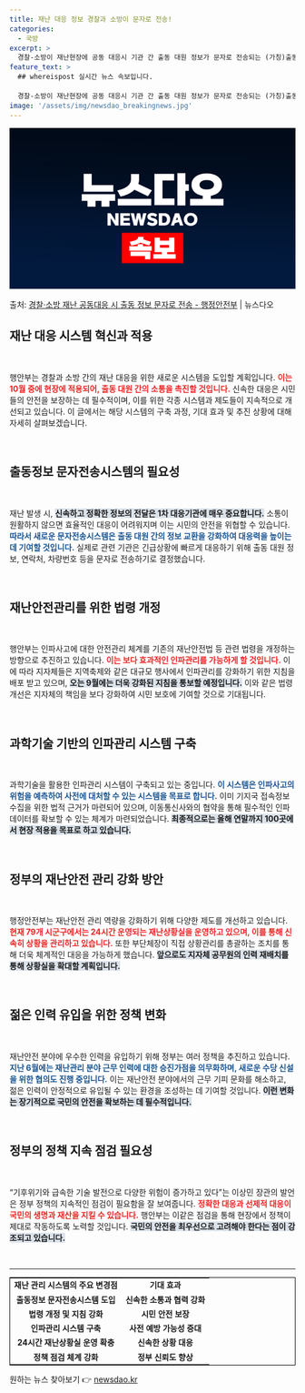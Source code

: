 ```yaml
---
title: 재난 대응 정보 경찰과 소방이 문자로 전송!
categories:
  - 국방
excerpt: >
  경찰-소방이 재난현장에 공동 대응시 기관 간 출동 대원 정보가 문자로 전송되는 (가칭)출동정보 문자전송시스템…
feature_text: >
  ## whereispost 실시간 뉴스 속보입니다.

  경찰-소방이 재난현장에 공동 대응시 기관 간 출동 대원 정보가 문자로 전송되는 (가칭)출동정보 문자전송시스템…
image: '/assets/img/newsdao_breakingnews.jpg'
---
```


![뉴스다오 속보](/assets/img/newsdao_breakingnews.jpg)

<p>출처: <a href="https://newsdao.kr/1853" rel="dofollow">경찰·소방 재난 공동대응 시 출동 정보 문자로 전송 - 행정안전부</a> | 뉴스다오</p>

<h2 data-ke-size="size26">재난 대응 시스템 혁신과 적용</h2>

<p data-ke-size="size16">&nbsp;</p>

행안부는 경찰과 소방 간의 재난 대응을 위한 새로운 시스템을 도입할 계획입니다. <b><span style="color: #ee2323;">이는 10월 중에 현장에 적용되어, 출동 대원 간의 소통을 촉진할 것입니다.</span></b> 신속한 대응은 시민들의 안전을 보장하는 데 필수적이며, 이를 위한 각종 시스템과 제도들이 지속적으로 개선되고 있습니다. 이 글에서는 해당 시스템의 구축 과정, 기대 효과 및 추진 상황에 대해 자세히 살펴보겠습니다.

<p data-ke-size="size16">&nbsp;</p>

<h2 data-ke-size="size26">출동정보 문자전송시스템의 필요성</h2>

<p data-ke-size="size16">&nbsp;</p>

재난 발생 시, <b><span style="background-color: #21538527;">신속하고 정확한 정보의 전달은 1차 대응기관에 매우 중요합니다.</span></b> 소통이 원활하지 않으면 효율적인 대응이 어려워지며 이는 시민의 안전을 위협할 수 있습니다. <b><span style="color: #1a5490;">따라서 새로운 문자전송시스템은 출동 대원 간의 정보 교환을 강화하여 대응력을 높이는 데 기여할 것입니다.</span></b> 실제로 관련 기관은 긴급상황에 빠르게 대응하기 위해 출동 대원 정보, 연락처, 차량번호 등을 문자로 전송하기로 결정했습니다.

<p data-ke-size="size16">&nbsp;</p>

<h2 data-ke-size="size26">재난안전관리를 위한 법령 개정</h2>

<p data-ke-size="size16">&nbsp;</p>

행안부는 인파사고에 대한 안전관리 체계를 기존의 재난안전법 등 관련 법령을 개정하는 방향으로 추진하고 있습니다. <b><span style="color: #ee2323;">이는 보다 효과적인 인파관리를 가능하게 할 것입니다.</span></b> 이에 따라 지자체들은 지역축제와 같은 대규모 행사에서 인파관리를 강화하기 위한 지침을 배포 받고 있으며, <b><span style="background-color: #21538527;">오는 9월에는 더욱 강화된 지침을 통보할 예정입니다.</span></b> 이와 같은 법령 개선은 지자체의 책임을 보다 강화하여 시민 보호에 기여할 것으로 기대됩니다.

<p data-ke-size="size16">&nbsp;</p>

<h2 data-ke-size="size26">과학기술 기반의 인파관리 시스템 구축</h2>

<p data-ke-size="size16">&nbsp;</p>

과학기술을 활용한 인파관리 시스템이 구축되고 있는 중입니다. <b><span style="color: #1a5490;">이 시스템은 인파사고의 위험을 예측하여 사전에 대처할 수 있는 시스템을 목표로 합니다.</span></b> 이미 기지국 접속정보 수집을 위한 법적 근거가 마련되어 있으며, 이동통신사와의 협약을 통해 필수적인 인파 데이터를 확보할 수 있는 체계가 마련되었습니다. <b><span style="background-color: #21538527;">최종적으로는 올해 연말까지 100곳에서 현장 적용을 목표로 하고 있습니다.</span></b> 

<p data-ke-size="size16">&nbsp;</p>

<h2 data-ke-size="size26">정부의 재난안전 관리 강화 방안</h2>

<p data-ke-size="size16">&nbsp;</p>

행정안전부는 재난안전 관리 역량을 강화하기 위해 다양한 제도를 개선하고 있습니다. <b><span style="color: #ee2323;">현재 79개 시군구에서는 24시간 운영되는 재난상황실을 운영하고 있으며, 이를 통해 신속히 상황을 관리하고 있습니다.</span></b> 또한 부단체장이 직접 상황관리를 총괄하는 조치를 통해 더욱 체계적인 대응을 가능하게 했습니다. <b><span style="background-color: #21538527;">앞으로도 지자체 공무원의 인력 재배치를 통해 상황실을 확대할 계획입니다.</span></b>

<p data-ke-size="size16">&nbsp;</p>

<h2 data-ke-size="size26">젊은 인력 유입을 위한 정책 변화</h2>

<p data-ke-size="size16">&nbsp;</p>

재난안전 분야에 우수한 인력을 유입하기 위해 정부는 여러 정책을 추진하고 있습니다. <b><span style="color: #1a5490;">지난 6월에는 재난관리 분야 근무 인력에 대한 승진가점을 의무화하며, 새로운 수당 신설을 위한 협의도 진행 중입니다.</span></b> 이는 재난안전 분야에서의 근무 기피 문화를 해소하고, 젊은 인력이 안정적으로 유입될 수 있는 환경을 조성하는 데 기여할 것입니다. <b><span style="background-color: #21538527;">이런 변화는 장기적으로 국민의 안전을 확보하는 데 필수적입니다.</span></b>

<p data-ke-size="size16">&nbsp;</p>

<h2 data-ke-size="size26">정부의 정책 지속 점검 필요성</h2>

<p data-ke-size="size16">&nbsp;</p>

“기후위기와 급속한 기술 발전으로 다양한 위험이 증가하고 있다”는 이상민 장관의 발언은 정부 정책의 지속적인 점검이 필요함을 잘 보여줍니다. <b><span style="color: #ee2323;">정확한 대응과 선제적 대응이 국민의 생명과 재산을 지킬 수 있습니다.</span></b> 행안부는 이같은 점검을 통해 현장에서 정책이 제대로 작동하도록 노력할 것입니다. <b><span style="background-color: #21538527;">국민의 안전을 최우선으로 고려해야 한다는 점이 강조되고 있습니다.</span></b>

<p data-ke-size="size16">&nbsp;</p>

<hr>

<table style="border-collapse: collapse; border: 1px solid #000; width: 100%;">
  <tbody>
    <tr>
      <td style="text-align: center; height: 17px;"><b>재난 관리 시스템의 주요 변경점</b></td>
      <td style="text-align: center; height: 17px;"><b>기대 효과</b></td>
    </tr>
    <tr>
      <td style="text-align: center; height: 17px;"><b>출동정보 문자전송시스템 도입</b></td>
      <td style="text-align: center; height: 17px;"><b>신속한 소통과 협력 강화</b></td>
    </tr>
    <tr>
      <td style="text-align: center; height: 17px;"><b>법령 개정 및 지침 강화</b></td>
      <td style="text-align: center; height: 17px;"><b>시민 안전 보장</b></td>
    </tr>
    <tr>
      <td style="text-align: center; height: 17px;"><b>인파관리 시스템 구축</b></td>
      <td style="text-align: center; height: 17px;"><b>사전 예방 가능성 증대</b></td>
    </tr>
    <tr>
      <td style="text-align: center; height: 17px;"><b>24시간 재난상황실 운영 확충</b></td>
      <td style="text-align: center; height: 17px;"><b>신속한 상황 대응</b></td>
    </tr>
    <tr>
      <td style="text-align: center; height: 17px;"><b>정책 점검 체계 강화</b></td>
      <td style="text-align: center; height: 17px;"><b>정부 신뢰도 향상</b></td>
    </tr>
  </tbody>
</table>

<p data-ke-size="size16"></p> 

원하는 뉴스 찾아보기 👉 <a href="https://newsdao.kr" rel="dofollow">newsdao.kr</a>


